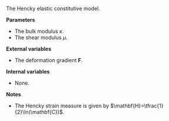 The Hencky elastic constitutive model.

**Parameters**
- The bulk modulus $`\kappa`$.
- The shear modulus $`\mu`$.

**External variables**
- The deformation gradient $`\mathbf{F}`$.

**Internal variables**
- None.

**Notes**
- The Hencky strain measure is given by $`\mathbf{H}=\tfrac{1}{2}\ln(\mathbf{C})`$.
